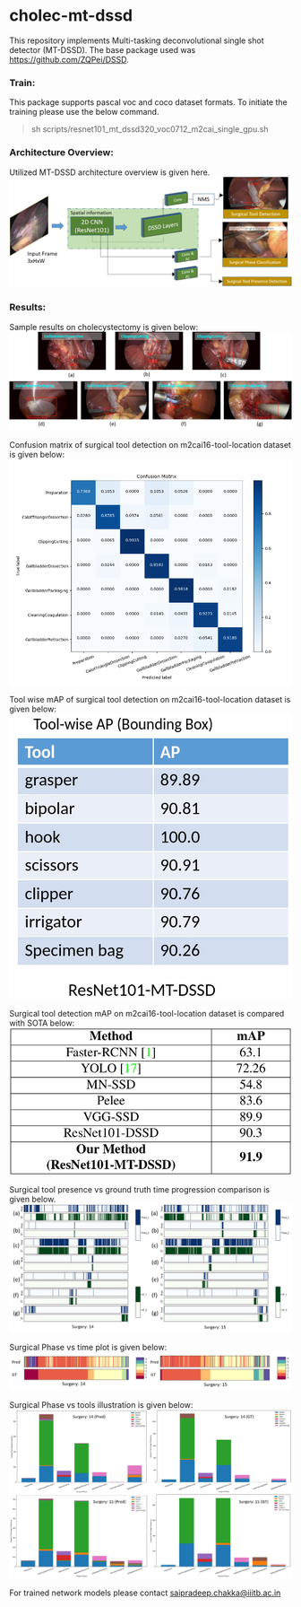 # cholec-mt-dssd

This repository implements Multi-tasking deconvolutional single shot detector (MT-DSSD). The base package used was https://github.com/ZQPei/DSSD. 

### Train:

This package supports pascal voc and coco dataset formats. To initiate the training please use the below command.

 > sh scripts/resnet101_mt_dssd320_voc0712_m2cai_single_gpu.sh
 
### Architecture Overview:

Utilized MT-DSSD architecture overview is given here.
![Alt text](/evaluation_results/Network_architecture.png?raw=true)


### Results:

Sample results on cholecystectomy is given below:
![Alt text](/evaluation_results/results.png?raw=true)

Confusion matrix of surgical tool detection on m2cai16-tool-location dataset is given below:
![Alt text](/evaluation_results/confusion_matrix.png?raw=true)

Tool wise mAP of surgical tool detection on m2cai16-tool-location dataset is given below:
![Alt text](/evaluation_results/tool_detections_map.jpg?raw=true)

Surgical tool detection mAP on m2cai16-tool-location dataset is compared with SOTA below:
![Alt text](/evaluation_results/tool_detections_comparison.jpg?raw=true)

Surgical tool presence vs ground truth time progression comparison is given below.
![Alt text](/evaluation_results/tools_vs_time.png?raw=true)

Surgical Phase vs time plot is given below:
![Alt text](/evaluation_results/phase_time.png?raw=true)

Surgical Phase vs tools illustration is given below:
![Alt text](/evaluation_results/phase_vs_tools.png?raw=true)





For trained network models please contact saipradeep.chakka@iiitb.ac.in
